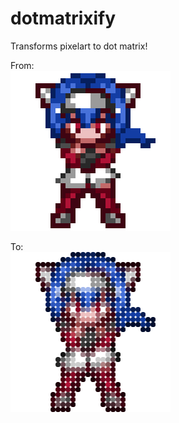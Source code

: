 # dotmatrixify
Transforms pixelart to dot matrix!

From:
<br>
![image search api](https://github.com/szelszabi/dotmatrixify/blob/main/input_image/example.png)

To:
<br>
<img src="https://github.com/szelszabi/dotmatrixify/blob/main/output_image/example.png" width="256">
